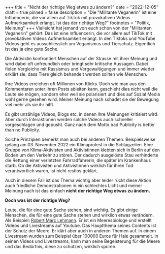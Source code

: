 +++
title = "Nicht der richtige Weg etwas zu ändern?"
date = "2022-12-05"
draft = true
pinned = false
description = "Die \"Militante Veganerin\" ist eine Influencerin, die vor allem auf TikTok mit provokativen Videos Aufmerksamkeit erlangt. Ist das der richtige Weg?"
footnotes = "Politik, Meinung"
+++
Vielleicht hat jemand von euch schon von der "Militanten Veganerin" gehört. Das ist eine Influencerin, die vor allem auf TikTok mit provokativen Videos Aufmerksamkeit erlangt. In den Tiktoks und YouTube Videos geht es ausschliesslich um Veganismus und Tierschutz. Eigentlich ist das ja eine gute Sache.

Die Aktivistin konfrontiert Menschen auf der Strasse mit ihrer Meinung und wird dabei oft unfreundlich oder bringt sehr kritische Aussagen. Dabei fielen Vergleiche mit Rassismus und Vergewaltigungen und immer wieder erklärt sie, dass Tiere gleich behandelt werden sollten wie Menschen. 

Ihre Videos erreichen oft Millionen von Klicks. Doch wie man aus den Kommentaren unter ihren Posts ableiten kann, geschieht dies nicht weil die Leute sie mögen, sondern eher weil sie polarisiert und dies auf Sozial Media wohl gerne gesehen wird. Meiner Meinung nach schadet sie der Bewegung viel mehr als sie ihr hilft.

Es gibt unzählige Videos, Blogs etc. in denen ihre Meinungen kritisiert wird. Aber durch Interaktionen werden solche Videos auch schneller vorgeschlagen und gepusht. Ganz nach dem Motto bad Publicity is better than no Publicity.

Solche Prinzipien bemerkt man auch bei anderen Themen. Beispielsweise gelang am 03. November 2022 ein Klimaprotest in die Schlagzeilen. Eine Gruppe von Klima-Aktivisten und Aktivistinnen klebten sich in Berlin auf den Boden um den Verkehr zu stören. Der dadurch ausgelöste Stau verhinderte die Rettung einer verletzten Fahrradfahrerin, die später im Krankenhaus starb. Ob die Aktivisten und Aktivistinnen wirklich für ihren Tod verantwortlich waren, ist nicht restlos geklärt.

Auch in diesem Fall ist das Thema wichtig aber leider rückt diese Aktion auch friedliche Demonstrationen in ein schlechtes Licht und meiner Meinung nach ist das einfach **nicht** **der richtige Weg etwas zu ändern.**

**Doch was ist der richtige Weg?**

Leute, die für eine gute Sache stehen, sind wichtig. Es gibt einige Menschen, die für eine gute Sache stehen und wirklich etwas verändern. Als Beispiel: [Robert Marc Lehmann](https://www.youtube.com/@MissionErde/playlists). Er ist ein Meeresbiologe und erstellt Videos und Livestreams auf Youtube. Das Hauptthema seines Contents ist der Schutz der Meere. Er klärt aber auch in anderen Themen auf. In einem Livestream wurden zum Beispiel über 100000 Euros für Haie gesammelt. In seinen Videos und Livestreams, kann man seine Begeisterung für die Meere und das Bedürfnis, diese zu schützen, wirklich spüren.